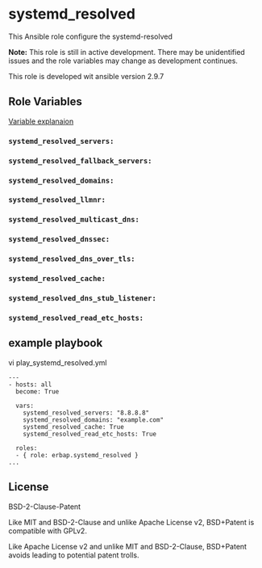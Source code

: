 systemd_resolved
================

This Ansible role configure the systemd-resolved

**Note:** This role is still in active development. There may be unidentified issues and the role variables may change as development continues.

This role is developed wit ansible version 2.9.7


## Role Variables

[Variable explanaion](https://www.freedesktop.org/software/systemd/man/systemd-resolved.service.html)

### `systemd_resolved_servers:`

### `systemd_resolved_fallback_servers:`

### `systemd_resolved_domains:`

### `systemd_resolved_llmnr:`

### `systemd_resolved_multicast_dns:`

### `systemd_resolved_dnssec:`

### `systemd_resolved_dns_over_tls:`

### `systemd_resolved_cache:`

### `systemd_resolved_dns_stub_listener:`

### `systemd_resolved_read_etc_hosts:`


## example playbook

vi play_systemd_resolved.yml
```
---
- hosts: all
  become: True

  vars:
    systemd_resolved_servers: "8.8.8.8"
    systemd_resolved_domains: "example.com"
    systemd_resolved_cache: True
    systemd_resolved_read_etc_hosts: True

  roles:
  - { role: erbap.systemd_resolved }
...
```

## License

BSD-2-Clause-Patent

Like MIT and BSD-2-Clause and unlike Apache License v2, BSD+Patent is compatible with GPLv2.

Like Apache License v2 and unlike MIT and BSD-2-Clause, BSD+Patent avoids leading to potential patent trolls.
